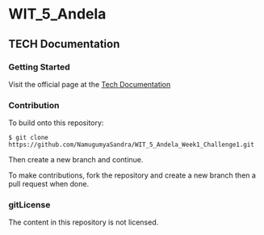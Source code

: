 # WIT_5_Andela
## TECH Documentation

### Getting Started

Visit the official page at the [Tech Documentation](https://namugumyasandra.github.io/WIT_5_Andela_Week1_Challenge1/)

### Contribution

To build onto this repository:

```
$ git clone https://github.com/NamugumyaSandra/WIT_5_Andela_Week1_Challenge1.git

```
Then create a new branch and continue.

To make contributions, fork the repository and create a new branch then a pull request when done.

### gitLicense

The content in this repository is not licensed.